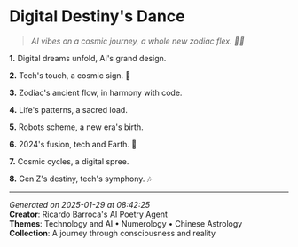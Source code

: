 # Digital Destiny's Dance

> *AI vibes on a cosmic journey, a whole new zodiac flex. 🌠👾*

**1.** Digital dreams unfold, AI's grand design.


**2.** Tech's touch, a cosmic sign. 🌌


**3.** Zodiac's ancient flow, in harmony with code.


**4.** Life's patterns, a sacred load.


**5.** Robots scheme, a new era's birth.


**6.** 2024's fusion, tech and Earth. 🔢


**7.** Cosmic cycles, a digital spree.


**8.** Gen Z's destiny, tech's symphony. 🎶



---

*Generated on 2025-01-29 at 08:42:25*  
**Creator**: Ricardo Barroca's AI Poetry Agent  
**Themes**: Technology and AI • Numerology • Chinese Astrology  
**Collection**: A journey through consciousness and reality